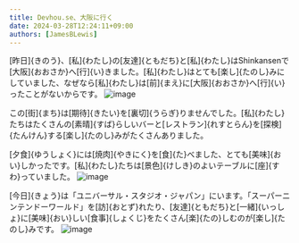 ```yaml
---
title: Devhou.se、大阪に行く
date: 2024-03-28T12:24:11+09:00
authors: [JamesBLewis]
---
```

[昨日]{きのう}、[私]{わたし}の[友達]{ともだち}と[私]{わたし}はShinkansenで[大阪]{おおさか}へ[行]{い}きました。[私]{わたし}はとても[楽し]{たのし}みにしていました、なぜなら[私]{わたし}は[前]{まえ}に[大阪]{おおさか}へ[行]{い}ったことがないからです。
![image](https://github.com/devhou-se/www-jp/assets/1495031/1f94f854-64f9-4492-ba45-f1cd66be4c3d)

この[街]{まち}は[期待]{きたい}を[裏切]{うらぎ}りませんでした。[私]{わたし}たちはたくさんの[素晴]{すば}らしいバーと[レストラン]{れすとらん}を[探検]{たんけん}する[楽し]{たのし}みがたくさんありました。

[夕食]{ゆうしょく}には[焼肉]{やきにく}を[食]{た}べました、とても[美味]{おい}しかったです。[私]{わたし}たちは[景色]{けしき}のよいテーブルに[座]{すわ}っていました。
![image](https://github.com/devhou-se/www-jp/assets/1495031/c1706f61-6f12-4b1c-bb26-813d332b10c2)

[今日]{きょう}は「ユニバーサル・スタジオ・ジャパン」にいます。「スーパーニンテンドーワールド」を[訪]{おとず}れたり、[友達]{ともだち}と[一緒]{いっしょ}に[美味]{おい}しい[食事]{しょくじ}をたくさん[楽]{たの}しむのが[楽し]{たのし}みです。
![image](https://github.com/devhou-se/www-jp/assets/1495031/35affe2c-1822-40fb-8d03-7b0fc38e9fc9)